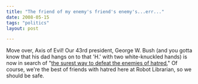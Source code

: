 ```yaml
---
title: "The friend of my enemy's friend's enemy's...err..."
date: 2008-05-15
tags: "politics"
layout: post

---
```


Move over, Axis of Evil! Our 43rd president, George W. Bush (and you gotta know that his dad hangs on to that 'H.' with two white-knuckled hands) is now in search of "[the surest way to defeat the enemies of hatred.](http://ap.google.com/article/ALeqM5hkf--m78S6F3LZAcz4sVHGGCQSTgD90LMAR00)" Of course, we're the best of friends with hatred here at Robot Librarian, so we should be safe.
